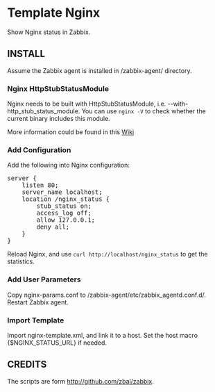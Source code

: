 Template Nginx
==============

Show Nginx status in Zabbix.

INSTALL
-------

Assume the Zabbix agent is installed in /zabbix-agent/ directory.

### Nginx HttpStubStatusModule

Nginx needs to be built with HttpStubStatusModule, i.e. --with-http_stub_status_module. You can use `nginx -V` to check whether the current binary includes this module.

More information could be found in this [Wiki][1]

### Add Configuration

Add the following into Nginx configuration:

<pre>
server {
    listen 80;
    server_name localhost;
    location /nginx_status {
        stub_status on;
        access_log off;
        allow 127.0.0.1;
        deny all;
    }
}
</pre>

Reload Nginx, and use `curl http://localhost/nginx_status` to get the statistics.

### Add User Parameters

Copy nginx-params.conf to /zabbix-agent/etc/zabbix_agentd.conf.d/. Restart Zabbix agent.

### Import Template

Import nginx-template.xml, and link it to a host. Set the host macro {$NGINX_STATUS_URL} if needed.


CREDITS
-------

The scripts are form http://github.com/zbal/zabbix.

[1]: http://wiki.nginx.org/HttpStubStatusModule
